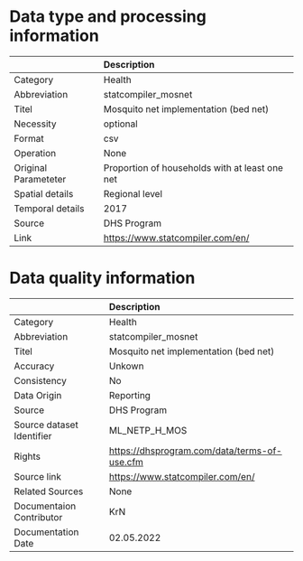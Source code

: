# Data type and processing information 
|                      | Description                                    |
|:---------------------|:-----------------------------------------------|
| Category             | Health                                         |
| Abbreviation         | statcompiler_mosnet                            |
| Titel                | Mosquito net implementation (bed net)          |
| Necessity            | optional                                       |
| Format               | csv                                            |
| Operation            | None                                           |
| Original Parameteter | Proportion of households with at least one net |
| Spatial details      | Regional level                                 |
| Temporal details     | 2017                                           |
| Source               | DHS Program                                    |
| Link                 | https://www.statcompiler.com/en/               |
# Data quality information 
|                           | Description                                  |
|:--------------------------|:---------------------------------------------|
| Category                  | Health                                       |
| Abbreviation              | statcompiler_mosnet                          |
| Titel                     | Mosquito net implementation (bed net)        |
| Accuracy                  | Unkown                                       |
| Consistency               | No                                           |
| Data Origin               | Reporting                                    |
| Source                    | DHS Program                                  |
| Source dataset Identifier | ML_NETP_H_MOS                                |
| Rights                    | https://dhsprogram.com/data/terms-of-use.cfm |
| Source link               | https://www.statcompiler.com/en/             |
| Related Sources           | None                                         |
| Documentaion Contributor  | KrN                                          |
| Documentation Date        | 02.05.2022                                   |